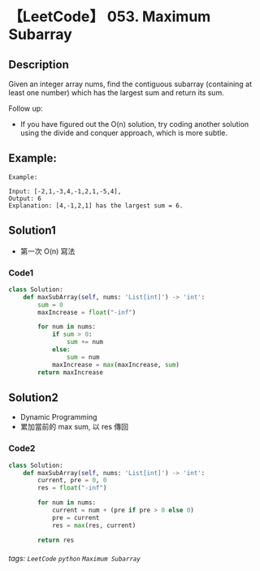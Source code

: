 # 【LeetCode】 053. Maximum Subarray

## Description
Given an integer array nums, find the contiguous subarray (containing at least one number) which has the largest sum and return its sum.

Follow up:

+ If you have figured out the O(n) solution, try coding another solution using the divide and conquer approach, which is more subtle.
## Example:

```
Example:

Input: [-2,1,-3,4,-1,2,1,-5,4],
Output: 6
Explanation: [4,-1,2,1] has the largest sum = 6.
```

## Solution1
* 第一次 O(n) 寫法

### Code1
```python
class Solution:
    def maxSubArray(self, nums: 'List[int]') -> 'int':
        sum = 0
        maxIncrease = float("-inf")

        for num in nums:
            if sum > 0:
                sum += num
            else:
                sum = num
            maxIncrease = max(maxIncrease, sum)
        return maxIncrease
```
## Solution2
* Dynamic Programming
* 累加當前的 max sum, 以 res 傳回

### Code2
```python
class Solution:
    def maxSubArray(self, nums: 'List[int]') -> 'int':
        current, pre = 0, 0
        res = float("-inf")

        for num in nums:
            current = num + (pre if pre > 0 else 0)
            pre = current
            res = max(res, current)

        return res
```

###### tags: `LeetCode` `python` `Maximum Subarray` 
